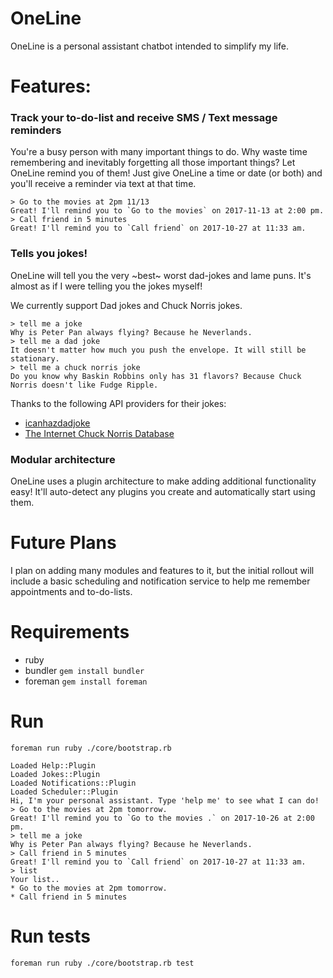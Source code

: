 # OneLine

OneLine is a personal assistant chatbot intended to simplify my life.

# Features:

### Track your to-do-list and receive SMS / Text message reminders
You're a busy person with many important things to do. Why waste time remembering and inevitably forgetting all those important things? Let OneLine remind you of them! Just give OneLine a time or date (or both) and you'll receive a reminder via text at that time.

```
> Go to the movies at 2pm 11/13
Great! I'll remind you to `Go to the movies` on 2017-11-13 at 2:00 pm.
> Call friend in 5 minutes
Great! I'll remind you to `Call friend` on 2017-10-27 at 11:33 am.
```


### Tells you jokes!
OneLine will tell you the very ~best~ worst dad-jokes and lame puns. It's almost as if I were telling you the jokes myself!

We currently support Dad jokes and Chuck Norris jokes.
```
> tell me a joke
Why is Peter Pan always flying? Because he Neverlands.
> tell me a dad joke
It doesn't matter how much you push the envelope. It will still be stationary.
> tell me a chuck norris joke
Do you know why Baskin Robbins only has 31 flavors? Because Chuck Norris doesn't like Fudge Ripple.
```

Thanks to the following API providers for their jokes:
* [icanhazdadjoke](https://icanhazdadjoke.com)
* [The Internet Chuck Norris Database](http://www.icndb.com/)

### Modular architecture
OneLine uses a plugin architecture to make adding additional functionality easy! It'll auto-detect any plugins you create and automatically start using them.


# Future Plans

I plan on adding many modules and features to it, but the initial rollout will include a basic scheduling and notification service to help me remember appointments and to-do-lists.


# Requirements
* ruby
* bundler `gem install bundler`
* foreman `gem install foreman`

# Run
`foreman run ruby ./core/bootstrap.rb`

```
Loaded Help::Plugin
Loaded Jokes::Plugin
Loaded Notifications::Plugin
Loaded Scheduler::Plugin
Hi, I'm your personal assistant. Type 'help me' to see what I can do!
> Go to the movies at 2pm tomorrow.
Great! I'll remind you to `Go to the movies .` on 2017-10-26 at 2:00 pm.
> tell me a joke
Why is Peter Pan always flying? Because he Neverlands.
> Call friend in 5 minutes
Great! I'll remind you to `Call friend` on 2017-10-27 at 11:33 am.
> list
Your list..
* Go to the movies at 2pm tomorrow.
* Call friend in 5 minutes
```

# Run tests
`foreman run ruby ./core/bootstrap.rb test`
